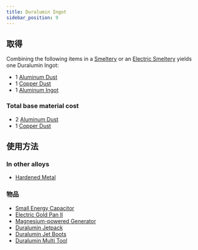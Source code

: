 ```yaml
---
title: Duralumin Ingot
sidebar_position: 9
---
```


## 取得

Combining the following items in a [Smeltery](Smeltery) or an [Electric Smeltery](Electric-Smeltery) yields one Duralumin Ingot:

* 1 [Aluminum Dust](Aluminum-Dust)
* 1 [Copper Dust](Copper-Dust)
* 1 [Aluminum Ingot](Aluminum-Ingot)

### Total base material cost

* 2 [Aluminum Dust](Aluminum-Dust)
* 1 [Copper Dust](Copper-Dust)

## 使用方法

### In other alloys

* [Hardened Metal](Hardened-Metal)

### 物品

* [Small Energy Capacitor](Energy-Capacitors)
* [Electric Gold Pan II](Electric-Gold-Pan)
* [Magnesium-powered Generator](Magnesium-powered-Generator)
* [Duralumin Jetpack](Jetpacks)
* [Duralumin Jet Boots](Jet-Boots)
* [Duralumin Multi Tool](Multi-Tools)
